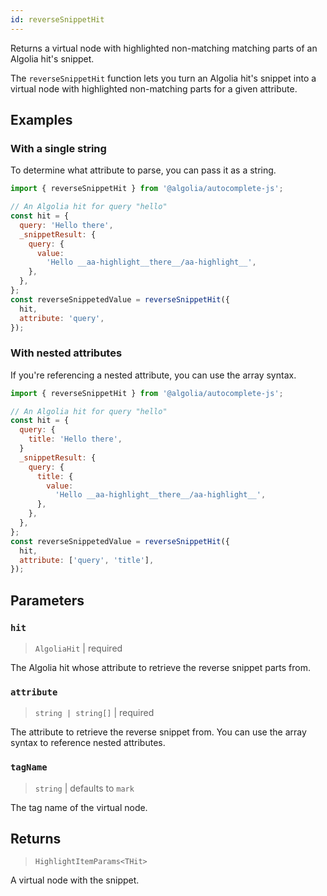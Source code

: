 ```yaml
---
id: reverseSnippetHit
---
```


Returns a virtual node with highlighted non-matching matching parts of an Algolia hit's snippet.

The `reverseSnippetHit` function lets you turn an Algolia hit's snippet into a virtual node with highlighted non-matching parts for a given attribute.

## Examples

### With a single string

To determine what attribute to parse, you can pass it as a string.

```js
import { reverseSnippetHit } from '@algolia/autocomplete-js';

// An Algolia hit for query "hello"
const hit = {
  query: 'Hello there',
  _snippetResult: {
    query: {
      value:
        'Hello __aa-highlight__there__/aa-highlight__',
    },
  },
};
const reverseSnippetedValue = reverseSnippetHit({
  hit,
  attribute: 'query',
});
```

### With nested attributes

If you're referencing a nested attribute, you can use the array syntax.

```js
import { reverseSnippetHit } from '@algolia/autocomplete-js';

// An Algolia hit for query "hello"
const hit = {
  query: {
    title: 'Hello there',
  }
  _snippetResult: {
    query: {
      title: {
        value:
          'Hello __aa-highlight__there__/aa-highlight__',
      },
    },
  },
};
const reverseSnippetedValue = reverseSnippetHit({
  hit,
  attribute: ['query', 'title'],
});
```

## Parameters

### `hit`

> `AlgoliaHit` | required

The Algolia hit whose attribute to retrieve the reverse snippet parts from.

### `attribute`

> `string | string[]` | required

The attribute to retrieve the reverse snippet from. You can use the array syntax to reference nested attributes.

### `tagName`

> `string` | defaults to `mark`

The tag name of the virtual node.

## Returns

> `HighlightItemParams<THit>`

A virtual node with the snippet.
